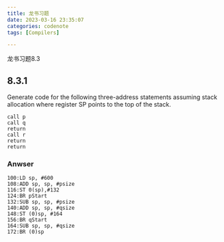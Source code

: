```yaml
---
title: 龙书习题
date: 2023-03-16 23:35:07
categories: codenote
tags: [Compilers]

---
```


龙书习题8.3

<!--more-->

## 8.3.1

Generate code for the following three-address statements assuming stack allocation where register SP points to the top of the stack.

```
call p
call q
return
call r
return
return
```

### Anwser

```assembly
100:LD sp, #600
108:ADD sp, sp, #psize
116:ST 0(sp),#132
124:BR pStart
132:SUB sp, sp, #psize
140:ADD sp, sp, #qsize
148:ST (0)sp, #164
156:BR qStart
164:SUB sp, sp, #qsize
172:BR (0)sp

```

